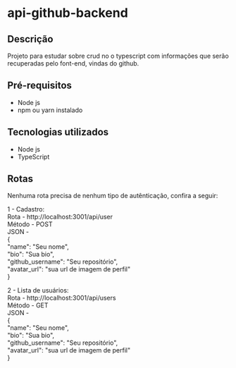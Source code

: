 # api-github-backend

## Descrição
Projeto para estudar sobre crud no o typescript com informações que serão recuperadas pelo font-end, vindas do github.

## Pré-requisitos
 * Node js
 * npm ou yarn instalado
 
## Tecnologias utilizados
  * Node js
  * TypeScript
  
## Rotas

Nenhuma rota precisa de nenhum tipo de autênticação, confira a seguir:

1 - Cadastro: <br />
  Rota - http://localhost:3001/api/user<br />
  Método - POST <br />
  JSON - <br />
  {<br />
    "name": "Seu nome",<br />
    "bio": "Sua bio",<br />
    "github_username": "Seu repositório",<br />
    "avatar_url": "sua url de imagem de perfil"<br />
  }<br />

2 - Lista de usuários: <br />
  Rota - http://localhost:3001/api/users<br />
  Método - GET <br />
  JSON - <br />
  {<br />
    "name": "Seu nome",<br />
    "bio": "Sua bio",<br />
    "github_username": "Seu repositório",<br />
    "avatar_url": "sua url de imagem de perfil"<br />
  }<br />
